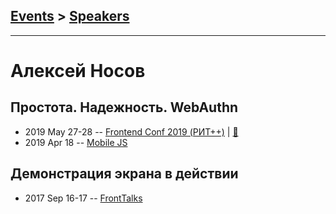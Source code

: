 ## [Events](../README.md) > [Speakers](../speakers.md)
---

# Алексей Носов

## Простота. Надежность. WebAuthn
- 2019 May 27-28 -- [Frontend Conf 2019 (РИТ++)](https://www.youtube.com/watch?v=nOtKoUJ34cc)  | [:notebook:](https://www.dropbox.com/sh/kg71jju3yvj5jqw/AABgiPBsumzEWZ9e5CA5MoPva/FC.%20%D0%94%D0%B5%D0%BB%D0%B8%2B%D0%9A%D0%B0%D0%BB%D1%8C%D0%BA%D1%83%D1%82%D1%82%D0%B0/28.05/2.%D0%9F%D1%80%D0%BE%D1%81%D1%82%D0%BE%D1%82%D0%B0.%20%D0%9D%D0%B0%D0%B4%D0%B5%D0%B6%D0%BD%D0%BE%D1%81%D1%82%D1%8C.%20WebAuthn_%D0%90%D0%BB%D0%B5%D0%BA%D1%81%D0%B5%D0%B9%20%D0%9D%D0%BE%D1%81%D0%BE%D0%B2_%D0%B2%D0%B5%D1%80.2.pptx?dl=0)  
- 2019 Apr 18 -- [Mobile JS](https://youtu.be/4q_DIQ4js2I)    
## Демонстрация экрана в действии
- 2017 Sep 16-17 -- [FrontTalks](https://events.yandex.ru/lib/talks/4887/)    
